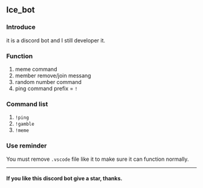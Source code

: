 ## Ice_bot
### Introduce
it is a discord bot and I still developer it.
### Function
1. meme command
2. member remove/join messang
3. random number command
4. ping command
prefix = `!`
### Command list
1. `!ping`
2. `!gamble`
3. `!meme`
### Use reminder
You must remove `.vscode` file like it to  make sure it can function normally.

---
#### If you like this discord bot give a star, thanks.
